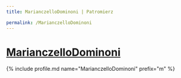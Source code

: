 ```yaml
---
title: MarianczelloDominoni | Patromierz

permalink: /MarianczelloDominoni
---
```


# [MarianczelloDominoni](https://patronite.pl/MarianczelloDominoni)

{% include profile.md name="MarianczelloDominoni" prefix="m" %}
